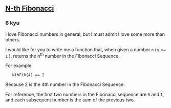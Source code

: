 <h2><a href=https://www.codewars.com/kata/522551eee9abb932420004a0/train/csharp target="_blank">N-th Fibonacci</a></h2><h3>6 kyu</h3><p>I love Fibonacci numbers in general, but I must admit I love some more than others. </p><p>I would like for you to write me a function that, when given a number <code>n</code> (<code>n &gt;= 1</code> ), returns the n<sup>th</sup> number in the Fibonacci Sequence.</p><p>For example:</p><pre style="display: none;"><code class="language-javascript">   <span class="cm-variable">nthFibo</span>(<span class="cm-number">4</span>) <span class="cm-operator">==</span> <span class="cm-number">2</span></code></pre><pre style="display: none;"><code class="language-coffeescript"><span class="cm-indent">   </span><span class="cm-variable">nthFibo</span><span class="cm-punctuation">(</span><span class="cm-number">4</span><span class="cm-punctuation">)</span> <span class="cm-operator">==</span> <span class="cm-number">2</span></code></pre><pre style="display: none;"><code class="language-ruby">   <span class="cm-variable">nth_fibonacci</span>(<span class="cm-number">4</span>) <span class="cm-operator">==</span> <span class="cm-number">2</span></code></pre><pre style="display: none;"><code class="language-haskell">   <span class="cm-variable">fib</span> <span class="cm-number">4</span> <span class="cm-builtin">==</span> <span class="cm-number">2</span></code></pre><pre style="display: none;"><code class="language-lambdacalc">   <span class="cm-text">nth-fibo</span> <span class="cm-text">4</span> <span class="cm-text">=</span><span class="cm-text">=</span> <span class="cm-number">2</span></code></pre><pre style="display: none;"><code class="language-python">   <span class="cm-variable">nth_fib</span>(<span class="cm-number">4</span>) <span class="cm-operator">==</span> <span class="cm-number">2</span></code></pre><pre><code class="language-csharp">   <span class="cm-variable">NthFib</span>(<span class="cm-number">4</span>) <span class="cm-operator">==</span> <span class="cm-number">2</span></code></pre><pre style="display: none;"><code class="language-c">   <span class="cm-variable">nth_fib</span>(<span class="cm-number">4</span>) <span class="cm-operator">==</span> <span class="cm-number">2</span></code></pre><pre style="display: none;"><code class="language-julia">   <span class="cm-variable">nthfibo</span>(<span class="cm-number">4</span>) <span class="cm-operator">==</span> <span class="cm-number">2</span></code></pre><pre style="display: none;"><code class="language-lua">   <span class="cm-variable">nth_fib</span>(<span class="cm-number">4</span>) == <span class="cm-number">2</span></code></pre><pre style="display: none;"><code class="language-nasm">    <span class="cm-keyword">mov</span> <span class="cm-builtin">edi</span>, <span class="cm-number">4</span>    <span class="cm-keyword">call</span> nth_fib    <span class="cm-keyword">cmp</span> <span class="cm-builtin">rax</span>, <span class="cm-number">2</span> <span class="cm-comment">; should be equal</span></code></pre><p>Because 2 is the 4th number in the Fibonacci Sequence.</p><p>For reference, the first two numbers in the Fibonacci sequence are <code>0</code> and <code>1</code>, and each subsequent number is the sum of the previous two.</p>